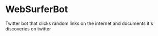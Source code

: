 # WebSurferBot
Twitter bot that clicks random links on the internet and documents it's discoveries on twitter
